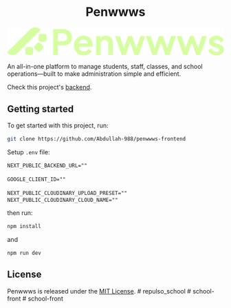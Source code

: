 <h1 align="center">Penwwws</h1>

![Logo](/public/images/penwwws-full-logo.png)

An all-in-one platform to manage students, staff, classes, and school operations—built to make administration simple and efficient.

Check this project's [backend](https://github.com/abdullah-988/penwwws-backend).

## Getting started

To get started with this project, run:

```bash
git clone https://github.com/Abdullah-988/penwwws-frontend
```

Setup `.env` file:

```
NEXT_PUBLIC_BACKEND_URL=""

GOOGLE_CLIENT_ID=""

NEXT_PUBLIC_CLOUDINARY_UPLOAD_PRESET=""
NEXT_PUBLIC_CLOUDINARY_CLOUD_NAME=""
```

then run:

```bash
npm install
```

and

```bash
npm run dev
```

## License

Penwwws is released under the [MIT License](https://opensource.org/licenses/MIT).
#   r e p u l s o _ s c h o o l 
 
 #   s c h o o l - f r o n t 
 
 #   s c h o o l - f r o n t 
 
 